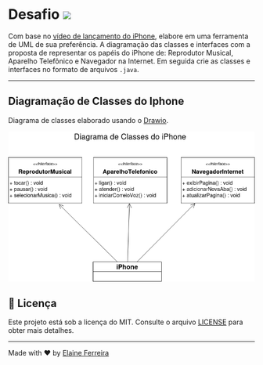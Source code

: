 # Desafio <img src="https://cdn.jsdelivr.net/gh/devicons/devicon/icons/java/java-original.svg" width=35px />

Com base no [vídeo de lançamento do iPhone](https://www.youtube.com/watch?v=9ou608QQRq8), elabore em uma ferramenta de UML de sua preferência. A diagramação das classes e interfaces com a proposta de representar os papéis do iPhone de: Reprodutor Musical, Aparelho Telefônico e Navegador na Internet. Em seguida crie as classes e interfaces no formato de arquivos `.java`.

---

## Diagramação de Classes do Iphone
Diagrama de classes elaborado usando o [Drawio](https://www.drawio.com/).

![Equipamento Multifuncional](src/img/diagrama-classes-iphone.drawio.png)

## 📄 Licença
Este projeto está sob a licença do MIT. Consulte o arquivo [LICENSE](/LICENSE) para obter mais detalhes.

---

Made with ❤️ by [Elaine Ferreira](https://github.com/elainefs)